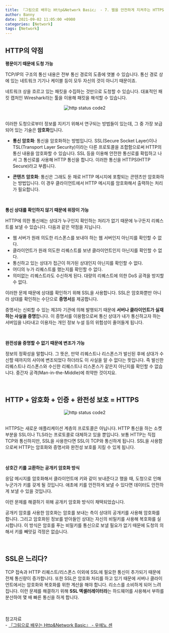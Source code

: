 ```yaml
---
title: 『그림으로 배우는 Http&Network Basic』 - 7. 웹을 안전하게 지켜주는 HTTPS
author: Banny
date: 2021-09-02 11:05:00 +0900
categories: [Network]
tags: [Network]
---
```


## HTTP의 약점

<strong>평문이기 때문에 도청 가능</strong>

TCP/IP의 구조의 통신 내용은 전부 통신 경로의 도중에 엿볼 수 있습니다. 통신 경로 상에 있는 네트워크 기기나 케이블 등이 모두 자신의 것이 아니기 때문이죠.

네트워크 상을 흐르고 있는 패킷을 수집하는 것만으로 도청할 수 있습니다. 대표적인 패킷 캡처인 Wireshark라는 툴을 이용해 패킷을 해석할 수 있습니다.

<center>
<img alt="http status code2" src="https://user-images.githubusercontent.com/62047302/131617159-0545e569-eb30-4905-ab76-c8dbdb809093.png">
</center>

<br>

이러한 도청으로부터 정보를 지키기 위해서 연구되는 방법들이 있는데, 그 중 가장 보급되어 있는 기술은 <strong>암호화</strong>입니다.

- <strong>통신 암호화</strong>: 통신을 암호화하는 방법입니다. SSL(Secure Socket Layer)이나 TSL(Transport Layer Security)이라는 다른 프로토콜을 조합함으로써 HTTP의 통신 내용을 암호화할 수 있습니다.
  SSL 등을 이용해 안전한 통신로를 확립하고 나서 그 통신로를 사용해 HTTP 통신을 합니다. 이러한 통신을 HTTPS(HTTP Secure)라고 부릅니다.

- <strong>콘텐츠 암호화</strong>: 통신은 그래도 둔 채로 HTTP 메시지에 포함되는 콘텐츠만 암호화하는 방법입니다. 이 경우 클라이언트에서 HTTP 메시지를 암호화해서 출력하는 처리가 필요합니다.

<br>

<strong>통신 상대를 확인하지 않기 때문에 위장이 가능</strong>

HTTP에 의한 통신에는 상대가 누구인지 확인하는 처리가 없기 때문에 누구든지 리퀘스트를 보낼 수 있습니다. 다음과 같은 약점을 지닙니다.

- 웹 서버가 원래 의도한 리스폰스를 보내야 하는 웹 서버인지 아닌지를 확인할 수 없다.
- 클라이언트가 원래 의도한 리퀘스트를 보낸 클라이언트인지 아닌지를 확인할 수 없다.
- 통신하고 있는 상대가 접근이 허가된 상대인지 아닌지를 확인할 수 없다.
- 어디의 누가 리퀘스트를 했는지를 확인할 수 없다.
- 의미없는 리퀘스트라도 수신하게 된다. 대량의 리퀘스트에 의한 DoS 공격을 방지할 수 없다.

이러한 문제 때문에 상대를 확인하기 위해 SSL을 사용합니다. SSL은 암호화뿐만 아니라 상대를 확인하는 수단으로 <strong>증명서</strong>를 제공합니다.

증명서는 신뢰할 수 있는 제3자 기관에 의해 발행되기 때문에 <strong>서버나 클라이언트가 실재하는 사실을 증명</strong>합니다. 이 증명서를 이용함으로써 통신 상대가 내가 통신하고자 하는 서버임을 나타내고 이용자는 개인 정보 누설 등의 위험성이 줄어들게 됩니다.

<br>

<strong>완전성을 증명할 수 없기 때문에 변조가 가능</strong>

정보의 정확성을 말합니다. 그 뜻은, 만약 리퀘스트나 리스폰스가 발신된 후에 상대가 수신할 때까지의 사이에 변조되었다 하더라도 이 사실을 알 수 없다는 뜻입니다. 즉 발신한 리퀘스트나 리스폰스와 수신한 리퀘스트나 리스폰스가 같은지 아닌지를 확인할 수 없습니다. 중간자 공격(Man-in-the-Middle)에 취약한 것이지요.

<br>

## HTTP + 암호화 + 인증 + 완전성 보호 = HTTPS

<center>
<img alt="http status code2" src="https://user-images.githubusercontent.com/62047302/131618962-4382b7ca-b7d4-41b9-8bc8-5aaac88b1c7c.png">
</center>

<br>

HTTPS는 새로운 애플리케이션 계층의 프로토콜은 아닙니다. HTTP 통신을 하는 소켓 부분을 SSL이나 TLS라는 프로토콜로 대체하고 있을 뿐입니다. 보통 HTTP는 직접 TCP와 통신하지만, SSL을 사용한다면 SSL이 TCP와 통신하게 됩니다. SSL을 사용함으로써 HTTP는 암호화와 증명서와 완전성 보호를 지킬 수 있게 됩니다.

<br>

<strong>상호간 키를 교환하는 공개키 암호화 방식</strong>

응답 메시지를 암호화해서 클라이언트에 키와 같이 보내준다고 했을 때, 도청으로 인해 누군가가 키를 갖게 될 것입니다. 애초에 키를 안전하게 보낼 수 있다면 데이터도 안전하게 보낼 수 있을 것입니다.

이런 문제를 해결하기 위해 공개키 암호화 방식이 채택되었습니다.

공개키 암호를 사용한 암호화는 암호를 보내는 측이 상대의 공개키를 사용해 암호화를 합니다. 그리고 암호화된 정보를 받아들인 상대는 자신의 비밀키를 사용해 복호화를 실시합니다. 이 방식은 암호를 푸는 비밀키를 통신으로 보낼 필요가 없기 때문에 도청의 의해서 키를 빼앗길 걱정은 없습니다.

<br>

## SSL은 느리다?

TCP 접속과 HTTP 리퀘스트/리스폰스 이외에 SSL에 필요한 통신이 추가되기 때문에 전체 통신량이 증가합니다.
또한 SSL은 암호화 처리를 하고 있기 때문에 서버나 클라이언트에서는 암호화와 복호화를 위한 계산을 해야 합니다. 리소스를 소비하게 되어 느려집니다. 이런 문제를 해결하기 위해 <strong>SSL 엑셀러레이터라</strong>는 하드웨어를 사용해서 부하를 분산하여 몇 배 빠른 통신을 하게 합니다.

<br>
<br>
참고자료<br>
- <a href="http://www.yes24.com/Product/Goods/15894097">『그림으로 배우는 Http&Network Basic』 - 우에노 센</a>
